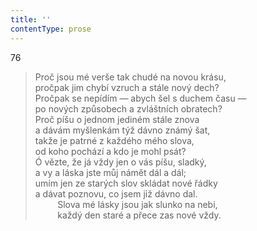 ```yaml
---
title: ''
contentType: prose
---
```


76

> Proč jsou mé verše tak chudé na novou krásu,  
> pročpak jim chybí vzruch a stále nový dech?  
> Pročpak se nepídím — abych šel s duchem času —  
> po nových způsobech a zvláštních obratech?  
> Proč píšu o jednom jediném stále znova  
> a dávám myšlenkám týž dávno známý šat,  
> takže je patrné z každého mého slova,  
> od koho pochází a kdo je mohl psát?  
> Ó vězte, že já vždy jen o vás píšu, sladký,  
> a vy a láska jste můj námět dál a dál;  
> umím jen ze starých slov skládat nové řádky  
> a dávat poznovu, co jsem již dávno dal.  
>          Slova mé lásky jsou jak slunko na nebi,  
>          každý den staré a přece zas nové vždy.
